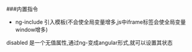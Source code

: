 ###内置指令
* ng-include 引入模板(不会使全局变量增多,js中iframe标签会使全局变量window增多)

disabled 是一个无值属性,通过ng-变成angular形式,就可以设置其状态
